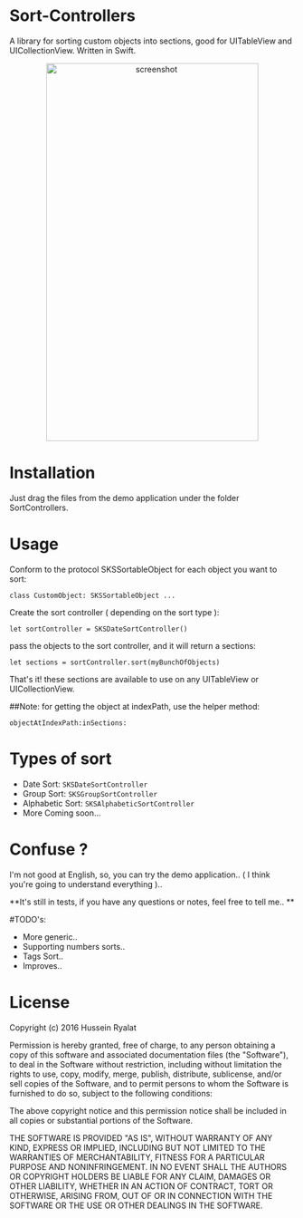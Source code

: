 # Sort-Controllers
A library for sorting custom objects into sections, good for UITableView and UICollectionView. Written in Swift.

<p align="center">
  <img src="https://github.com/Hussein75/Sort-Controllers/blob/master/Screenshot.png" alt="screenshot" width="375" height="667">
</p>

# Installation
Just drag the files from the demo application under the folder SortControllers.

# Usage

Conform to the protocol SKSSortableObject for each object you want to sort:
```
class CustomObject: SKSSortableObject ...
```

Create the sort controller ( depending on the sort type ):
```
let sortController = SKSDateSortController()
```

pass the objects to the sort controller, and it will return a sections:

```
let sections = sortController.sort(myBunchOfObjects)
```

That's it! these sections are available to use on any UITableView or UICollectionView.

##Note: for getting the object at indexPath, use the helper method:
```
objectAtIndexPath:inSections:
```

# Types of sort

* Date Sort: ``` SKSDateSortController ```
* Group Sort: ```SKSGroupSortController ```
* Alphabetic Sort: ```SKSAlphabeticSortController ```
* More Coming soon...

# Confuse ?

I'm not good at English, so, you can try the demo application.. ( I think you're going to understand everything )..

**It's still in tests, if you have any questions or notes, feel free to tell me.. **

#TODO's:

* More generic..
* Supporting numbers sorts..
* Tags Sort..
* Improves..

# License
Copyright (c) 2016 Hussein Ryalat

Permission is hereby granted, free of charge, to any person obtaining a copy of this software and associated documentation files (the "Software"), to deal in the Software without restriction, including without limitation the rights to use, copy, modify, merge, publish, distribute, sublicense, and/or sell copies of the Software, and to permit persons to whom the Software is furnished to do so, subject to the following conditions:

The above copyright notice and this permission notice shall be included in all copies or substantial portions of the Software.

THE SOFTWARE IS PROVIDED "AS IS", WITHOUT WARRANTY OF ANY KIND, EXPRESS OR IMPLIED, INCLUDING BUT NOT LIMITED TO THE WARRANTIES OF MERCHANTABILITY, FITNESS FOR A PARTICULAR PURPOSE AND NONINFRINGEMENT. IN NO EVENT SHALL THE AUTHORS OR COPYRIGHT HOLDERS BE LIABLE FOR ANY CLAIM, DAMAGES OR OTHER LIABILITY, WHETHER IN AN ACTION OF CONTRACT, TORT OR OTHERWISE, ARISING FROM, OUT OF OR IN CONNECTION WITH THE SOFTWARE OR THE USE OR OTHER DEALINGS IN THE SOFTWARE.
